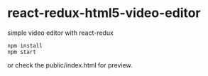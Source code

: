 # react-redux-html5-video-editor

simple video editor with react-redux

```
npm install
npm start
```

or check the public/index.html for preview.
